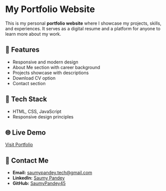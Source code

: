 # My Portfolio Website

This is my personal **portfolio website** where I showcase my projects, skills, and experiences. It serves as a digital resume and a platform for anyone to learn more about my work.

## 🚀 Features

* Responsive and modern design
* About Me section with career background
* Projects showcase with descriptions
* Download CV option
* Contact section

## 📂 Tech Stack

* HTML, CSS, JavaScript
* Responsive design principles

## 🌐 Live Demo

[Visit Portfolio](https://yourusername.github.io/portfolio/)

## 📧 Contact Me

* **Email:** [saumypandey.tech@gmail.com](mailto:saumypandey.tech@gmail.com)
* **LinkedIn:** [Saumy Pandey](https://www.linkedin.com/in/saumy-pandey-671745378/)
* **GitHub:** [SaumyPandey45](https://github.com/SaumyPandey45)
